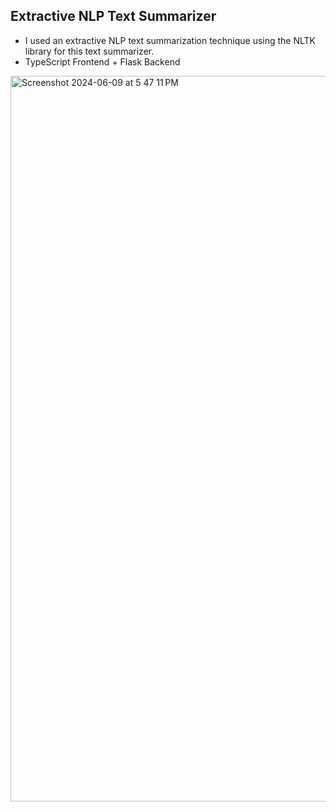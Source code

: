 ## Extractive NLP Text Summarizer 

- I used an extractive NLP text summarization technique using the NLTK library for this text summarizer.
- TypeScript Frontend + Flask Backend

<img width="1161" alt="Screenshot 2024-06-09 at 5 47 11 PM" src="https://github.com/michellechang02/text-summarizer/assets/95554630/f66ca42f-8f48-4833-a42c-c0ce2656b6b6">
